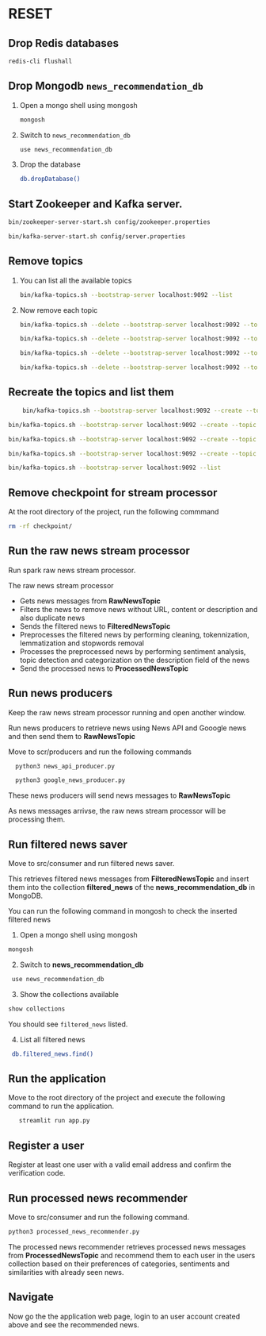 # RESET

## Drop Redis databases

```sh
redis-cli flushall
```

## Drop Mongodb `news_recommendation_db`

1. Open a mongo shell using mongosh

    ```sh
    mongosh
    ```

2. Switch to `news_recommendation_db`

   ```sh
   use news_recommendation_db
   ```

3. Drop the database

   ```sh
   db.dropDatabase()
   ```

## Start Zookeeper and Kafka server.

```sh
bin/zookeeper-server-start.sh config/zookeeper.properties
```

```sh
bin/kafka-server-start.sh config/server.properties
```

## Remove topics

1. You can list all the available topics

   ```sh
   bin/kafka-topics.sh --bootstrap-server localhost:9092 --list
   ```

2. Now remove each topic

    ```sh
    bin/kafka-topics.sh --delete --bootstrap-server localhost:9092 --topic  RawNewsTopic
    ```
    
    ```sh
    bin/kafka-topics.sh --delete --bootstrap-server localhost:9092 --topic  FilteredNewsTopic
    ```
    
    ```sh
    bin/kafka-topics.sh --delete --bootstrap-server localhost:9092 --topic  ProcessedNewsTopic
    ```
    
     
    ```sh
    bin/kafka-topics.sh --delete --bootstrap-server localhost:9092 --topic  InteractionsTopic
    ```
## Recreate the topics and list them

```sh
    bin/kafka-topics.sh --bootstrap-server localhost:9092 --create --topic RawNewsTopic --partitions 4 --replication-factor 1
```
 
   ```sh
   bin/kafka-topics.sh --bootstrap-server localhost:9092 --create --topic FilteredNewsTopic --partitions 4 --replication-factor 1
   ```

   ```sh
   bin/kafka-topics.sh --bootstrap-server localhost:9092 --create --topic ProcessedNewsTopic --partitions 4 --replication-factor 1
   ```

  ```sh
  bin/kafka-topics.sh --bootstrap-server localhost:9092 --create --topic InteractionsTopic --partitions 4 --replication-factor 1
  ```

   ```sh
   bin/kafka-topics.sh --bootstrap-server localhost:9092 --list
   ```

## Remove checkpoint for stream processor

At the root directory of the project, run the following commmand

```sh
rm -rf checkpoint/
```

## Run the raw news stream processor

Run spark raw news stream processor.

The raw news stream processor

   - Gets news messages from **RawNewsTopic**
   - Filters the news to remove news without URL, content or description and also duplicate news
   - Sends the filtered news to **FilteredNewsTopic**
   - Preprocesses the filtered news by performing cleaning, tokennization, lemmatization and stopwords removal
   - Processes the preprocessed news by performing sentiment analysis, topic detection and categorization on the description field of the news
   - Send the processed news to **ProcessedNewsTopic**

## Run news producers 

Keep the raw news stream processor running and open another window.

Run news producers to retrieve news using News API and Gooogle news and then send them to **RawNewsTopic**

Move to scr/producers and run the following commands

 ```sh
   python3 news_api_producer.py
```

 ```sh
   python3 google_news_producer.py
```

These news producers will send news messages to **RawNewsTopic**

As news messages arrivse, the raw news stream processor will be processing them.

## Run filtered news saver

Move to src/consumer and run filtered news saver.

This retrieves filtered news messages from **FilteredNewsTopic** and insert them into the collection **filtered_news** of the **news_recommendation_db** in MongoDB.

You can run the following command in mongosh to check the inserted filtered news

   1. Open a mongo shell using mongosh

   ```sh
   mongosh
   ```
   2. Switch to **news_recommendation_db**

   ```sh
    use news_recommendation_db
   ```

   3. Show the collections available

   ```sh
   show collections
   ```

   You should see `filtered_news` listed.

   4. List all filtered news

   ```sh
    db.filtered_news.find()
   ```

## Run the application

Move to the root directory of the project and execute the following command to run the application.

```sh
   streamlit run app.py
```

## Register a user

Register at least one user with a valid email address and confirm the verification code.

## Run processed news recommender

Move to src/consumer and run the following command.

```sh
python3 processed_news_recommender.py
```

The processed news recommender retrieves processed news messages from **ProcessedNewsTopic** and recommend them to each user in the users collection based on their preferences of categories, sentiments and similarities with already seen news.

## Navigate

Now go the the application web page, login to an user account created above and see the recommended news.
